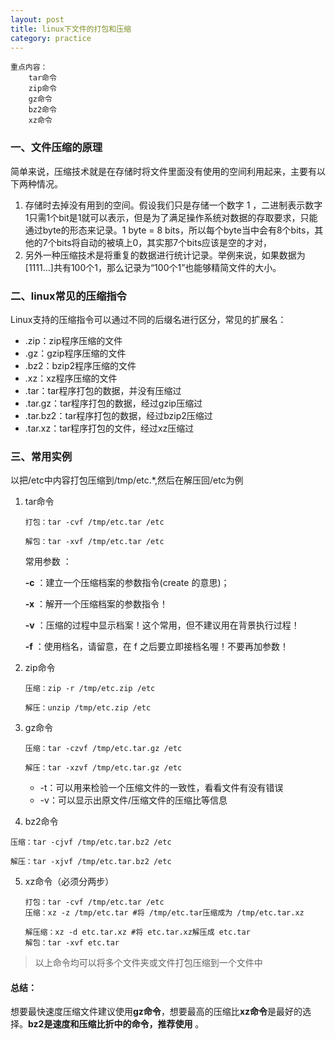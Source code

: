 ```yaml
---
layout: post
title: linux下文件的打包和压缩
category: practice
---
```


```shell
重点内容：
    tar命令
    zip命令
    gz命令 
    bz2命令 
    xz命令
```

### 一、文件压缩的原理

​		简单来说，压缩技术就是在存储时将文件里面没有使用的空间利用起来，主要有以下两种情况。

1. 存储时去掉没有用到的空间。假设我们只是存储一个数字 1 ，二进制表示数字1只需1个bit是1就可以表示，但是为了满足操作系统对数据的存取要求，只能通过byte的形态来记录。1 byte = 8 bits，所以每个byte当中会有8个bits，其他的7个bits将自动的被填上0，其实那7个bits应该是空的才对，
2. 另外一种压缩技术是将重复的数据进行统计记录。举例来说，如果数据为[1111…]共有100个1，那么记录为“100个1”也能够精简文件的大小。

### 二、linux常见的压缩指令

Linux支持的压缩指令可以通过不同的后缀名进行区分，常见的扩展名：

- .zip：zip程序压缩的文件
- .gz：gzip程序压缩的文件
- .bz2：bzip2程序压缩的文件
- .xz：xz程序压缩的文件
- .tar：tar程序打包的数据，并没有压缩过
- .tar.gz：tar程序打包的数据，经过gzip压缩过
- .tar.bz2：tar程序打包的数据，经过bzip2压缩过
- .tar.xz：tar程序打包的文件，经过xz压缩过

### 三、常用实例

以把/etc中内容打包压缩到/tmp/etc.*,然后在解压回/etc为例

1. tar命令

   ```shell
   打包：tar -cvf /tmp/etc.tar /etc
   
   解包：tar -xvf /tmp/etc.tar /etc 
   ```

    常用参数 ：

   **-c** ：建立一个压缩档案的参数指令(create 的意思)；

   **-x** ：解开一个压缩档案的参数指令！

   **-v** ：压缩的过程中显示档案！这个常用，但不建议用在背景执行过程！ 

   **-f** ：使用档名，请留意，在 f 之后要立即接档名喔！不要再加参数！ 

2. zip命令

   ```shell
   压缩：zip -r /tmp/etc.zip /etc 
   
   解压：unzip /tmp/etc.zip /etc
   ```

3. gz命令 

   ```shell
   压缩：tar -czvf /tmp/etc.tar.gz /etc 
   
   解压：tar -xzvf /tmp/etc.tar.gz /etc  
   ```

   - -t：可以用来检验一个压缩文件的一致性，看看文件有没有错误
   - -v：可以显示出原文件/压缩文件的压缩比等信息

4.  bz2命令 

   ```shell
   压缩：tar -cjvf /tmp/etc.tar.bz2 /etc 
   
   解压：tar -xjvf /tmp/etc.tar.bz2 /etc  
   ```
   
5. xz命令（必须分两步）

   ```shell
   打包：tar -cvf /tmp/etc.tar /etc   
   压缩：xz -z /tmp/etc.tar #将 /tmp/etc.tar压缩成为 /tmp/etc.tar.xz
   
   解压缩：xz -d etc.tar.xz #将 etc.tar.xz解压成 etc.tar
   解包：tar -xvf etc.tar
   ```

> 以上命令均可以将多个文件夹或文件打包压缩到一个文件中

#### 总结：

想要最快速度压缩文件建议使用**gz命令**，想要最高的压缩比**xz命令**是最好的选择。**bz2是速度和压缩比折中的命令，推荐使用** 。



